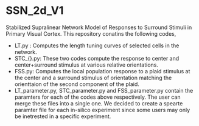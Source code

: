 # SSN_2d_V1
Stabilized Supralinear Network Model of Responses to Surround Stimuli in Primary Visual Cortex. This repository conatins the following codes,
- LT.py : Computes the length tuning curves of selected cells in the network.
- STC_{}.py: These two codes compute the response to center and center+surround stimulus at various relative orientations.
- FSS.py: Computes the local population response to a plaid stimulus at the center and a surround stimulus of orientation matching the orienttaion of the second component of the plaid.
- LT_parameter.py, STC_parameter.py and FSS_parameter.py contain the paramters for each of the codes above respectively. The user can merge these files into a single one. We decided to create
  a spearte paramter file for each in-silico experiment since some users may only be inetrested in a specific experiment.

  
